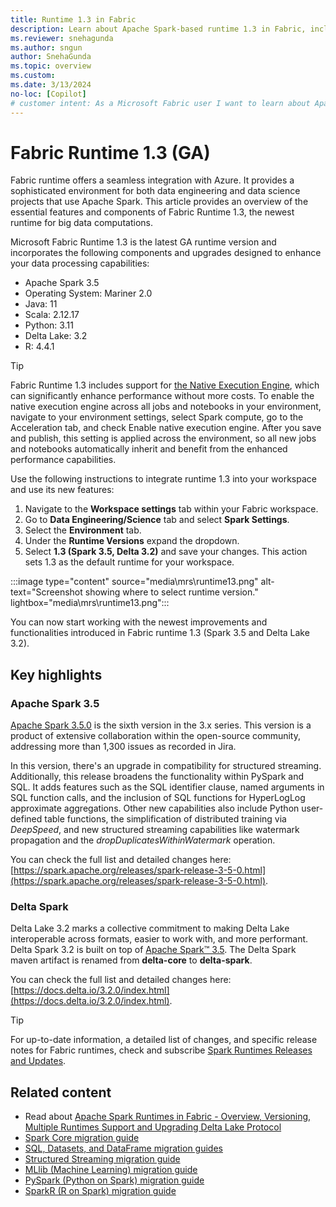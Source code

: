 ```yaml
---
title: Runtime 1.3 in Fabric
description: Learn about Apache Spark-based runtime 1.3 in Fabric, including the unique features, capabilities, and best practices.
ms.reviewer: snehagunda
ms.author: sngun
author: SnehaGunda
ms.topic: overview
ms.custom:
ms.date: 3/13/2024
no-loc: [Copilot]
# customer intent: As a Microsoft Fabric user I want to learn about Apache Spark-based runtime 1.3 in Fabric.
---
```


# Fabric Runtime 1.3 (GA)

Fabric runtime offers a seamless integration with Azure. It provides a sophisticated environment for both data engineering and data science projects that use Apache Spark. This article provides an overview of the essential features and components of Fabric Runtime 1.3, the newest runtime for big data computations.

Microsoft Fabric Runtime 1.3 is the latest GA runtime version and incorporates the following components and upgrades designed to enhance your data processing capabilities:
- Apache Spark 3.5
- Operating System: Mariner 2.0
- Java: 11
- Scala: 2.12.17
- Python: 3.11
- Delta Lake: 3.2
- R: 4.4.1

> [!TIP]
> Fabric Runtime 1.3 includes support for [the Native Execution Engine](./native-execution-engine-overview.md), which can significantly enhance performance without more costs. To enable the native execution engine across all jobs and notebooks in your environment, navigate to your environment settings, select Spark compute, go to the Acceleration tab, and check Enable native execution engine. After you save and publish, this setting is applied across the environment, so all new jobs and notebooks automatically inherit and benefit from the enhanced performance capabilities.

Use the following instructions to integrate runtime 1.3 into your workspace and use its new features:

1. Navigate to the **Workspace settings** tab within your Fabric workspace.
2. Go to **Data Engineering/Science** tab and select **Spark Settings**.
3. Select the **Environment** tab.
4. Under the **Runtime Versions** expand the dropdown.
5. Select **1.3 (Spark 3.5, Delta 3.2)** and save your changes. This action sets 1.3 as the default runtime for your workspace.

:::image type="content" source="media\mrs\runtime13.png" alt-text="Screenshot showing where to select runtime version." lightbox="media\mrs\runtime13.png":::

You can now start working with the newest improvements and functionalities introduced in Fabric runtime 1.3 (Spark 3.5 and Delta Lake 3.2).

## Key highlights

### Apache Spark 3.5
[Apache Spark 3.5.0](https://spark.apache.org/releases/spark-release-3-5-0.html) is the sixth version in the 3.x series. This version is a product of extensive collaboration within the open-source community, addressing more than 1,300 issues as recorded in Jira.

In this version, there's an upgrade in compatibility for structured streaming. Additionally, this release broadens the functionality within PySpark and SQL. It adds features such as the SQL identifier clause, named arguments in SQL function calls, and the inclusion of SQL functions for HyperLogLog approximate aggregations. Other new capabilities also include Python user-defined table functions, the simplification of distributed training via *DeepSpeed*, and new structured streaming capabilities like watermark propagation and the *dropDuplicatesWithinWatermark* operation.

You can check the full list and detailed changes here: [https://spark.apache.org/releases/spark-release-3-5-0.html](https://spark.apache.org/releases/spark-release-3-5-0.html).

### Delta Spark

Delta Lake 3.2 marks a collective commitment to making Delta Lake interoperable across formats, easier to work with, and more performant. Delta Spark 3.2 is built on top of [Apache Spark™ 3.5](https://spark.apache.org/releases/spark-release-3-5-0.html). The Delta Spark maven artifact is renamed from **delta-core** to **delta-spark**.

You can check the full list and detailed changes here: [https://docs.delta.io/3.2.0/index.html](https://docs.delta.io/3.2.0/index.html).

> [!TIP]
> For up-to-date information, a detailed list of changes, and specific release notes for Fabric runtimes, check and subscribe [Spark Runtimes Releases and Updates](https://github.com/microsoft/synapse-spark-runtime/tree/main/Fabric/Runtime%201.3%20(Spark%203.5)).

## Related content

- Read about [Apache Spark Runtimes in Fabric - Overview, Versioning, Multiple Runtimes Support and Upgrading Delta Lake Protocol](./runtime.md)
- [Spark Core migration guide](https://spark.apache.org/docs/3.5.0/core-migration-guide.html)
- [SQL, Datasets, and DataFrame migration guides](https://spark.apache.org/docs/3.5.0/sql-migration-guide.html)
- [Structured Streaming migration guide](https://spark.apache.org/docs/3.5.0/ss-migration-guide.html)
- [MLlib (Machine Learning) migration guide](https://spark.apache.org/docs/3.5.0/ml-migration-guide.html)
- [PySpark (Python on Spark) migration guide](https://spark.apache.org/docs/3.5.0/api/python/migration_guide/pyspark_upgrade.html)
- [SparkR (R on Spark) migration guide](https://spark.apache.org/docs/3.5.0/sparkr-migration-guide.html)
